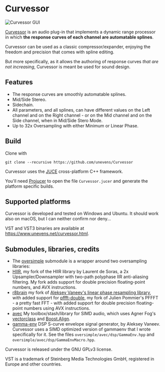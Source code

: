 # Curvessor

![Curvessor GUI](screenshot.jpg?raw=true 'Curvessor')

[Curvessor](https://www.unevens.net/curvessor.html) is an audio plug-in that implements a dynamic range processor in which **the response curves of each channel are automatable splines**.

Curvessor can be used as a classic compressor/expander, enjoying the freedom and precision that comes with spline editing.

But more specifically, as it allows the authoring of response curves _that are not increasing_, Curvessor is meant be used for sound design.

## Features

- The response curves are smoothly automatable splines.
- Mid/Side Stereo.
- Sidechain.
- All parameters, and all splines, can have different values on the Left channel and on the Right channel - or on the Mid channel and on the Side channel, when in Mid/Side Stero Mode.
- Up to 32x Oversampling with either Minimum or Linear Phase.

## Build

Clone with

`git clone --recursive https://github.com/unevens/Curvessor`

Curvessor uses the [JUCE](https://github.com/WeAreROLI/JUCE) cross-platform C++ framework.

You'll need [Projucer](https://shop.juce.com/get-juce) to open the file `Curvessor.jucer` and generate the platform specific builds.

## Supported platforms

Curvessor is developed and tested on Windows and Ubuntu. It should work also on macOS, but I can neither confirm nor deny...

VST and VST3 binaries are available at https://www.unevens.net/curvessor.html.

## Submodules, libraries, credits

- The [oversimple](https://github.com/unevens/hiir) submodule is a wrapper around two oversampling libraries: 
- [HIIR](https://github.com/unevens/hiir), my fork of the HIIR library by Laurent de Soras, a 2x Upsampler/Downsampler with two-path polyphase IIR anti-aliasing filtering. My fork adds support for double precision floating-point numbers, and AVX instructions. 
- [r8brain](https://github.com/unevens/r8brain/tree/include) my fork of [Aleksey Vaneev's linear phase resampling library](https://github.com/avaneev/r8brain-free-src), with added support for [pffft-double](https://github.com/unevens/pffft), my fork of Julien Pommier's PFFFT - a pretty fast FFT - with added support for double precision floating-point numbers using AVX instructions.
- [avec](https://github.com/unevens/avec) My toolbox/stash/library for SIMD audio, which uses Agner Fog's [vectorclass](https://github.com/vectorclass/version2) and [Boost.Align](https://www.boost.org/doc/libs/1_71_0/doc/html/align.html).
- [gamma-env](https://github.com/avaneev/gammaenv) DSP S-curve envelope signal generator, by Aleksey Vaneev. Curvessor uses a SIMD optimized version of gammaenv that I wrote specifically for it. See the files `oversimple/avec/dsp/GammaEnv.hpp` and `oversimple/avec/dsp/GammaEnvMacro.hpp`.

Curvessor is released under the GNU GPLv3 license.

VST is a trademark of Steinberg Media Technologies GmbH, registered in Europe and other countries.
